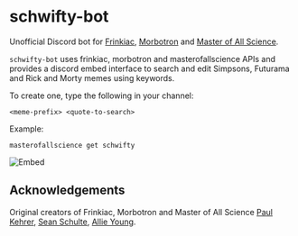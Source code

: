 # schwifty-bot

Unofficial Discord bot for [Frinkiac](https://frinkiac.com/), [Morbotron](https://morbotron.com/) and [Master of All Science](https://masterofallscience.com/).

`schwifty-bot` uses frinkiac, morbotron and masterofallscience APIs and provides a discord embed interface to search and edit Simpsons, Futurama and Rick and Morty memes using keywords.

To create one, type the following in your channel:

```
<meme-prefix> <quote-to-search>
```

Example:
```
masterofallscience get schwifty
```
![Embed](https://github.com/user-attachments/assets/5da74240-ebae-4727-b885-6b84514da176)


## Acknowledgements

Original creators of Frinkiac, Morbotron and Master of All Science [Paul Kehrer](https://x.com/reaperhulk), [Sean Schulte](https://x.com/sirsean), [Allie Young](https://x.com/seriousallie).
